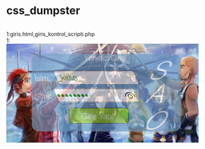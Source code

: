 # css_dumpster
<br>
1:giris.html,giris_kontrol_scripti.php
<br>
1: <img src="https://github.com/ny4rlk0/css_dumpster/raw/main/1.png">
